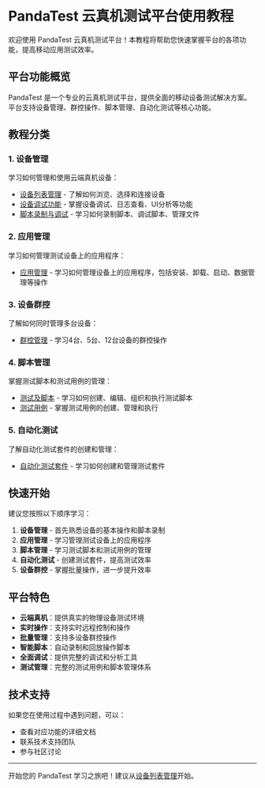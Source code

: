 # PandaTest 云真机测试平台使用教程

欢迎使用 PandaTest 云真机测试平台！本教程将帮助您快速掌握平台的各项功能，提高移动应用测试效率。

## 平台功能概览

PandaTest 是一个专业的云真机测试平台，提供全面的移动设备测试解决方案。平台支持设备管理、群控操作、脚本管理、自动化测试等核心功能。

## 教程分类

### 1. 设备管理

学习如何管理和使用云端真机设备：

- [设备列表管理](./device-management/device-list) - 了解如何浏览、选择和连接设备
- [设备调试功能](./device-management/device-debug) - 掌握设备调试、日志查看、UI分析等功能
- [脚本录制与调试](./device-management/script-recording) - 学习如何录制脚本、调试脚本、管理文件

### 2. 应用管理

学习如何管理测试设备上的应用程序：

- [应用管理](./app-management/) - 学习如何管理设备上的应用程序，包括安装、卸载、启动、数据管理等操作

### 3. 设备群控

了解如何同时管理多台设备：

- [群控管理](./group-control/device-group-control) - 学习4台、5台、12台设备的群控操作

### 4. 脚本管理

掌握测试脚本和测试用例的管理：

- [测试及脚本](./script-management/test-scripts) - 学习如何创建、编辑、组织和执行测试脚本
- [测试用例](./script-management/test-cases) - 掌握测试用例的创建、管理和执行

### 5. 自动化测试

了解自动化测试套件的创建和管理：

- [自动化测试套件](./automation-testing/automation-suite) - 学习如何创建和管理测试套件

## 快速开始

建议您按照以下顺序学习：

1. **设备管理** - 首先熟悉设备的基本操作和脚本录制
2. **应用管理** - 学习管理测试设备上的应用程序
3. **脚本管理** - 学习测试脚本和测试用例的管理
4. **自动化测试** - 创建测试套件，提高测试效率
5. **设备群控** - 掌握批量操作，进一步提升效率

## 平台特色

- **云端真机**：提供真实的物理设备测试环境
- **实时操作**：支持实时远程控制和操作
- **批量管理**：支持多设备群控操作
- **智能脚本**：自动录制和回放操作脚本
- **全面调试**：提供完整的调试和分析工具
- **测试管理**：完整的测试用例和脚本管理体系

## 技术支持

如果您在使用过程中遇到问题，可以：

- 查看对应功能的详细文档
- 联系技术支持团队
- 参与社区讨论

---

开始您的 PandaTest 学习之旅吧！建议从[设备列表管理](./device-management/device-list)开始。 